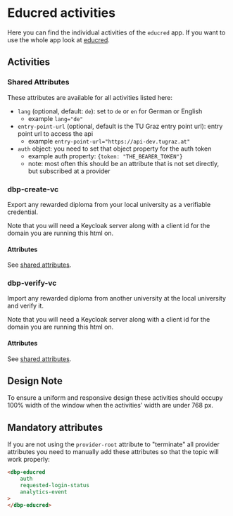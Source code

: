 # Educred activities

Here you can find the individual activities of the `educred` app. 
If you want to use the whole app look at [educred](https://gitlab.tugraz.at/dbp/educational-credentials/educred).

<!-- ## Usage of an activity
TODO add description how to only use an activity alone here
-->
## Activities

### Shared Attributes

These attributes are available for all activities listed here:

- `lang` (optional, default: `de`): set to `de` or `en` for German or English
  - example `lang="de"`
- `entry-point-url` (optional, default is the TU Graz entry point url): entry point url to access the api
  - example `entry-point-url="https://api-dev.tugraz.at"`
- `auth` object: you need to set that object property for the auth token
  - example auth property: `{token: "THE_BEARER_TOKEN"}`
  - note: most often this should be an attribute that is not set directly, but subscribed at a provider


### dbp-create-vc

Export any rewarded diploma from your local university as a verifiable credential.

Note that you will need a Keycloak server along with a client id for the domain you are running this html on.

#### Attributes
See [shared attributes](#shared-attributes).


### dbp-verify-vc

Import any rewarded diploma from another university at the local university and verify it.

Note that you will need a Keycloak server along with a client id for the domain you are running this html on.

#### Attributes

See [shared attributes](#shared-attributes).


## Design Note

To ensure a uniform and responsive design these activities should occupy 100% width of the window when the activities' width are under 768 px.


## Mandatory attributes

If you are not using the `provider-root` attribute to "terminate" all provider attributes
you need to manually add these attributes so that the topic will work properly:

```html
<dbp-educred
    auth
    requested-login-status
    analytics-event
>
</dbp-educred>
```
